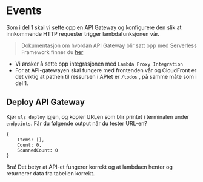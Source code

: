 # Events

Som i del 1 skal vi sette opp en API Gateway og konfigurere den slik at innkommende HTTP requester trigger lambdafunksjonen vår.

>Dokumentasjon om hvordan API Gateway blir satt opp med Serverless Framework finner du [her](https://serverless.com/framework/docs/providers/aws/events/apigateway/)

- Vi ønsker å sette opp integrasjonen med `Lambda Proxy Integration`
- For at API-gatewayen skal fungere med frontenden vår og CloudFront er det viktig at pathen til ressursen i APIet er `/todos` , på samme måte som i del 1.

## Deploy API Gateway
Kjør `sls deploy` igjen, og kopier URLen som blir printet i terminalen under `endpoints`. Får du følgende output når du tester URL-en?

```
{
	Items: [],
	Count: 0,
	ScannedCount: 0
}
```

Bra! Det betyr at API-et fungerer korrekt og at lambdaen henter og returnerer data fra tabellen korrekt.